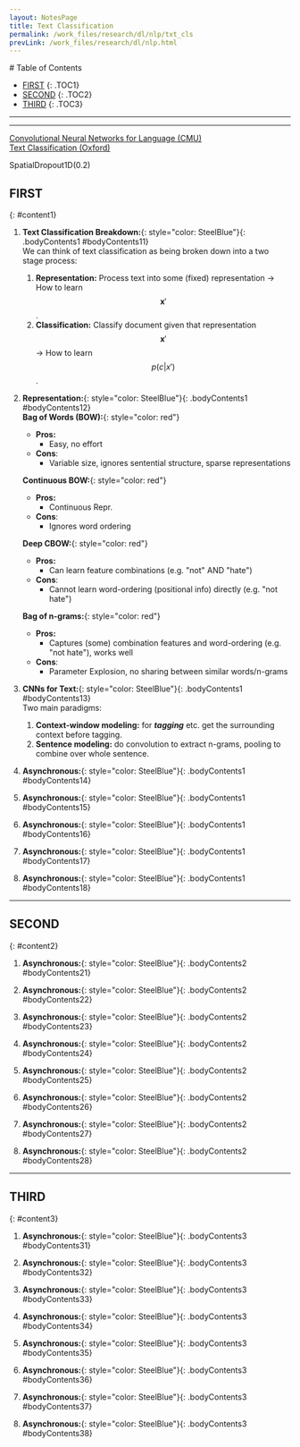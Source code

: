 ```yaml
---
layout: NotesPage
title: Text Classification
permalink: /work_files/research/dl/nlp/txt_cls
prevLink: /work_files/research/dl/nlp.html
---
```


<div markdown="1" class = "TOC">
# Table of Contents

  * [FIRST](#content1)
  {: .TOC1}
  * [SECOND](#content2)
  {: .TOC2}
  * [THIRD](#content3)
  {: .TOC3}
</div>

***
***

[Convolutional Neural Networks for Language (CMU)](https://www.youtube.com/watch?v=HBcr5jCBynI&t=7s)  
[Text Classification (Oxford)](https://www.youtube.com/watch?v=0qG7gjTNhwM&list=PL613dYIGMXoZBtZhbyiBqb0QtgK6oJbpm&index=8)  


SpatialDropout1D(0.2)

## FIRST
{: #content1}

1. **Text Classification Breakdown:**{: style="color: SteelBlue"}{: .bodyContents1 #bodyContents11}  
    We can think of text classification as being broken down into a two stage process:  
    1. __Representation:__ Process text into some (fixed) representation -> How to learn $$\mathbf{x}'$$.  
    2. __Classification:__ Classify document given that representation $$\mathbf{x}'$$ -> How to learn $$p(c\vert x')$$.  


2. **Representation:**{: style="color: SteelBlue"}{: .bodyContents1 #bodyContents12}  
    __Bag of Words (BOW):__{: style="color: red"}  
    * __Pros:__  
        * Easy, no effort
    * __Cons__:  
        * Variable size, ignores sentential structure, sparse representations  

    __Continuous BOW:__{: style="color: red"}  
    * __Pros:__  
        * Continuous Repr.
    * __Cons__:  
        * Ignores word ordering  

    __Deep CBOW:__{: style="color: red"}  
    * __Pros:__  
        * Can learn feature combinations (e.g. "not" AND "hate")  
    * __Cons__:  
        * Cannot learn word-ordering (positional info) directly (e.g. "not hate")  

    __Bag of n-grams:__{: style="color: red"}  
    * __Pros:__  
        * Captures (some) combination features and word-ordering (e.g. "not hate"), works well  
    * __Cons__:  
        * Parameter Explosion, no sharing between similar words/n-grams


3. **CNNs for Text:**{: style="color: SteelBlue"}{: .bodyContents1 #bodyContents13}  
    Two main paradigms:  
    1. __Context-window modeling:__ for *__tagging__* etc. get the surrounding context before tagging.  
    2. __Sentence modeling:__ do convolution to extract n-grams, pooling to combine over whole sentence.  


4. **Asynchronous:**{: style="color: SteelBlue"}{: .bodyContents1 #bodyContents14}

5. **Asynchronous:**{: style="color: SteelBlue"}{: .bodyContents1 #bodyContents15}

6. **Asynchronous:**{: style="color: SteelBlue"}{: .bodyContents1 #bodyContents16}

7. **Asynchronous:**{: style="color: SteelBlue"}{: .bodyContents1 #bodyContents17}

8. **Asynchronous:**{: style="color: SteelBlue"}{: .bodyContents1 #bodyContents18}

***

## SECOND
{: #content2}

1. **Asynchronous:**{: style="color: SteelBlue"}{: .bodyContents2 #bodyContents21}

2. **Asynchronous:**{: style="color: SteelBlue"}{: .bodyContents2 #bodyContents22}

3. **Asynchronous:**{: style="color: SteelBlue"}{: .bodyContents2 #bodyContents23}

4. **Asynchronous:**{: style="color: SteelBlue"}{: .bodyContents2 #bodyContents24}

5. **Asynchronous:**{: style="color: SteelBlue"}{: .bodyContents2 #bodyContents25}

6. **Asynchronous:**{: style="color: SteelBlue"}{: .bodyContents2 #bodyContents26}

7. **Asynchronous:**{: style="color: SteelBlue"}{: .bodyContents2 #bodyContents27}

8. **Asynchronous:**{: style="color: SteelBlue"}{: .bodyContents2 #bodyContents28}

***

## THIRD
{: #content3}

1. **Asynchronous:**{: style="color: SteelBlue"}{: .bodyContents3 #bodyContents31}

2. **Asynchronous:**{: style="color: SteelBlue"}{: .bodyContents3 #bodyContents32}

3. **Asynchronous:**{: style="color: SteelBlue"}{: .bodyContents3 #bodyContents33}

4. **Asynchronous:**{: style="color: SteelBlue"}{: .bodyContents3 #bodyContents34}

5. **Asynchronous:**{: style="color: SteelBlue"}{: .bodyContents3 #bodyContents35}

6. **Asynchronous:**{: style="color: SteelBlue"}{: .bodyContents3 #bodyContents36}

7. **Asynchronous:**{: style="color: SteelBlue"}{: .bodyContents3 #bodyContents37}

8. **Asynchronous:**{: style="color: SteelBlue"}{: .bodyContents3 #bodyContents38}

